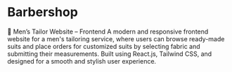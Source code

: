 # Barbershop
🧵 Men’s Tailor Website – Frontend A modern and responsive frontend website for a men's tailoring service, where users can browse ready-made suits and place orders for customized suits by selecting fabric and submitting their measurements. Built using React.js, Tailwind CSS, and designed for a smooth and stylish user experience. 
